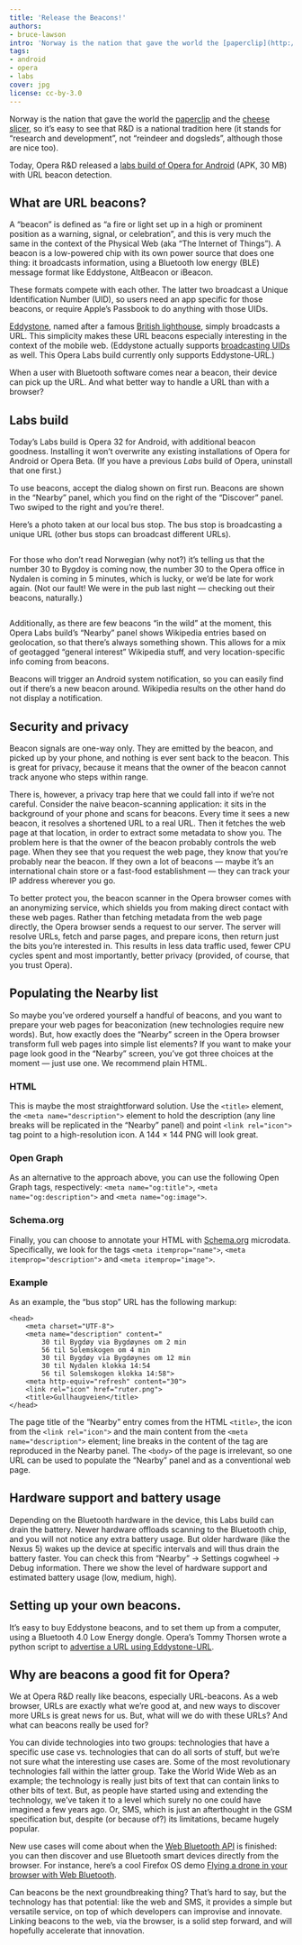 ```yaml
---
title: 'Release the Beacons!'
authors:
- bruce-lawson
intro: 'Norway is the nation that gave the world the [paperclip](http://inventors.about.com/library/inventors/blpaperclip.htm) and the [cheese slicer](http://inventors.about.com/od/famousinventions/fl/Who-Invented-the-Cheese-Slicer.htm), so it’s easy to see that R&D is a national tradition here. Today, Opera R&D released a labs build of Opera for Android with URL beacon detection.'
tags:
- android
- opera
- labs
cover: jpg
license: cc-by-3.0
---
```


Norway is the nation that gave the world the [paperclip](http://inventors.about.com/library/inventors/blpaperclip.htm) and the [cheese slicer](http://inventors.about.com/od/famousinventions/fl/Who-Invented-the-Cheese-Slicer.htm), so it’s easy to see that R&D is a national tradition here (it stands for “research and development”, not “reindeer and dogsleds”, although those are nice too).

Today, Opera R&D released a [labs build of Opera for Android](https://www.opera.com/download/get/?partner=www&product=android&level=Developer) (APK, 30 MB) with URL beacon detection.

## What are URL beacons?

A “beacon” is defined as “a fire or light set up in a high or prominent position as a warning, signal, or celebration”, and this is very much the same in the context of the Physical Web (aka “The Internet of Things”). A beacon is a low-powered chip with its own power source that does one thing: it broadcasts information, using a Bluetooth low energy (BLE) message format like Eddystone, AltBeacon or iBeacon.

These formats compete with each other. The latter two broadcast a Unique Identification Number (UID), so users need an app specific for those beacons, or require Apple’s Passbook to do anything with those UIDs.

[Eddystone](https://github.com/google/eddystone), named after a famous [British lighthouse](https://en.wikipedia.org/wiki/Eddystone_Lighthouse), simply broadcasts a URL. This simplicity makes these URL beacons especially interesting in the context of the mobile web. (Eddystone actually supports [broadcasting UIDs](https://github.com/google/eddystone) as well. This Opera Labs build currently only supports Eddystone-URL.)

When a user with Bluetooth software comes near a beacon, their device can pick up the URL. And what better way to handle a URL than with a browser?

## Labs build

Today’s Labs build is Opera 32 for Android, with additional beacon goodness. Installing it won’t overwrite any existing installations of Opera for Android or Opera Beta. (If you have a previous _Labs_ build of Opera, uninstall that one first.)

To use beacons, accept the dialog shown on first run. Beacons are shown in the “Nearby” panel, which you find on the right of the “Discover” panel. Two swiped to the right and you’re there!.

Here’s a photo taken at our local bus stop. The bus stop is broadcasting a unique URL (other bus stops can broadcast different URLs).

<figure block="figure">
	<img elem="media" src="{{ page.id }}/bus-stop.jpg" alt="">
</figure>

For those who don’t read Norwegian (why not?) it’s telling us that the number 30 to Bygdoy is coming now, the number 30 to the Opera office in Nydalen is coming in 5 minutes, which is lucky, or we’d be late for work again. (Not our fault! We were in the pub last night — checking out their beacons, naturally.)

<figure block="figure">
	<img elem="media" src="{{ page.id }}/others.jpg" alt="">
</figure>

Additionally, as there are few beacons “in the wild” at the moment, this Opera Labs build’s “Nearby” panel shows Wikipedia entries based on geolocation, so that there’s always something shown. This allows for a mix of geotagged “general interest” Wikipedia stuff, and very location-specific info coming from beacons.

Beacons will trigger an Android system notification, so you can easily find out if there’s a new beacon around. Wikipedia results on the other hand do not display a notification.

## Security and privacy

Beacon signals are one-way only. They are emitted by the beacon, and picked up by your phone, and nothing is ever sent back to the beacon. This is great for privacy, because it means that the owner of the beacon cannot track anyone who steps within range.

There is, however, a privacy trap here that we could fall into if we’re not careful. Consider the naive beacon-scanning application: it sits in the background of your phone and scans for beacons. Every time it sees a new beacon, it resolves a shortened URL to a real URL. Then it fetches the web page at that location, in order to extract some metadata to show you. The problem here is that the owner of the beacon probably controls the web page. When they see that you request the web page, they know that you’re probably near the beacon. If they own a lot of beacons — maybe it’s an international chain store or a fast-food establishment — they can track your IP address wherever you go.

To better protect you, the beacon scanner in the Opera browser comes with an anonymizing service, which shields you from making direct contact with these web pages. Rather than fetching metadata from the web page directly, the Opera browser sends a request to our server. The server will resolve URLs, fetch and parse pages, and prepare icons, then return just the bits you’re interested in. This results in less data traffic used, fewer CPU cycles spent and most importantly, better privacy (provided, of course, that you trust Opera).

## Populating the Nearby list

So maybe you’ve ordered yourself a handful of beacons, and you want to prepare your web pages for beaconization (new technologies require new words). But, how exactly does the “Nearby” screen in the Opera browser transform full web pages into simple list elements? If you want to make your page look good in the “Nearby” screen, you’ve got three choices at the moment — just use one. We recommend plain HTML.

### HTML

This is maybe the most straightforward solution. Use the `<title>` element, the `<meta name="description">` element to hold the description (any line breaks will be replicated in the “Nearby” panel) and point `<link rel="icon">` tag point to a high-resolution icon. A 144 × 144 PNG will look great.

### Open Graph

As an alternative to the approach above, you can use the following Open Graph tags, respectively: `<meta name="og:title">`, `<meta name="og:description">` and `<meta name="og:image">`.

### Schema.org

Finally, you can choose to annotate your HTML with [Schema.org](http://schema.org/) microdata. Specifically, we look for the tags `<meta itemprop="name">`, `<meta itemprop="description">` and `<meta itemprop="image">`.

### Example

As an example, the “bus stop” URL has the following markup:

	<head>
		<meta charset="UTF-8">
		<meta name="description" content="
			30 til Bygdøy via Bygdøynes om 2 min
			56 til Solemskogen om 4 min
			30 til Bygdøy via Bygdøynes om 12 min
			30 til Nydalen klokka 14:54
			56 til Solemskogen klokka 14:58">
		<meta http-equiv="refresh" content="30">
		<link rel="icon" href="ruter.png">
		<title>Gullhaugveien</title>
	</head>

The page title of the “Nearby” entry comes from the HTML `<title>`, the icon from the `<link rel="icon">` and the main content from the `<meta name="description">` element; line breaks in the content of the tag are reproduced in the Nearby panel. The `<body>` of the page is irrelevant, so one URL can be used to populate the “Nearby” panel and as a conventional web page.

## Hardware support and battery usage

Depending on the Bluetooth hardware in the device, this Labs build can drain the battery. Newer hardware offloads scanning to the Bluetooth chip, and you will not notice any extra battery usage. But older hardware (like the Nexus 5) wakes up the device at specific intervals and will thus drain the battery faster. You can check this from “Nearby” → Settings cogwheel → Debug information. There we show the level of hardware support and estimated battery usage (low, medium, high).

## Setting up your own beacons.

It’s easy to buy Eddystone beacons, and to set them up from a computer, using a Bluetooth 4.0 Low Energy dongle. Opera’s Tommy Thorsen wrote a python script to [advertise a URL using Eddystone-URL](https://github.com/google/eddystone/tree/master/eddystone-url/implementations/linux-url-advertiser).

## Why are beacons a good fit for Opera?

We at Opera R&D really like beacons, especially URL-beacons. As a web browser, URLs are exactly what we’re good at, and new ways to discover more URLs is great news for us. But, what will we do with these URLs? And what can beacons really be used for?

You can divide technologies into two groups: technologies that have a specific use case vs. technologies that can do all sorts of stuff, but we’re not sure what the interesting use cases are. Some of the most revolutionary technologies fall within the latter group. Take the World Wide Web as an example; the technology is really just bits of text that can contain links to other bits of text. But, as people have started using and extending the technology, we’ve taken it to a level which surely no one could have imagined a few years ago. Or, SMS, which is just an afterthought in the GSM specification but, despite (or because of?) its limitations, became hugely popular.

New use cases will come about when the [Web Bluetooth API](https://webbluetoothcg.github.io/web-bluetooth/) is finished: you can then discover and use Bluetooth smart devices directly from the browser. For instance, here’s a cool Firefox OS demo [Flying a drone in your browser with Web Bluetooth](https://hacks.mozilla.org/2015/08/flying-a-drone-in-your-browser-with-webbluetooth/).

Can beacons be the next groundbreaking thing? That’s hard to say, but the technology has that potential: like the web and SMS, it provides a simple but versatile service, on top of which developers can improvise and innovate. Linking beacons to the web, via the browser, is a solid step forward, and will hopefully accelerate that innovation.
